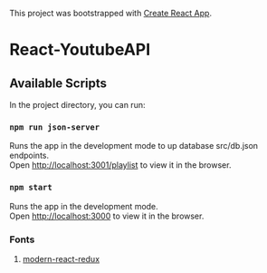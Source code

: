 This project was bootstrapped with [Create React App](https://github.com/facebook/create-react-app).

# React-YoutubeAPI

## Available Scripts

In the project directory, you can run:

### `npm run json-server`

Runs the app in the development mode to up database src/db.json endpoints.<br />
Open [http://localhost:3001/playlist](http://localhost:3001/playlist) to view it in the browser.

### `npm start`

Runs the app in the development mode.<br />
Open [http://localhost:3000](http://localhost:3000) to view it in the browser.

### Fonts

1. [modern-react-redux](https://github.com/anarsultani97/modern-react-redux)

